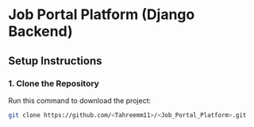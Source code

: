 # Job Portal Platform (Django Backend)  

## Setup Instructions  

### 1. Clone the Repository  
Run this command to download the project:  
```bash
git clone https://github.com/<Tahreemm11>/<Job_Portal_Platform>.git